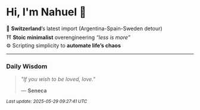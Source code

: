 # Hi, I'm Nahuel :tiger:

📍 **Switzerland**’s latest import (Argentina-Spain-Sweden detour)  
⛩️ **Stoic minimalist** overengineering *“less is more”*  
⚙️ Scripting simplicity to **automate life’s chaos**

---

### Daily Wisdom
> _"If you wish to be loved, love."_  
>
> — **Seneca**

<sub>*Last update: 2025-05-29 09:27:41 UTC*</sub>

